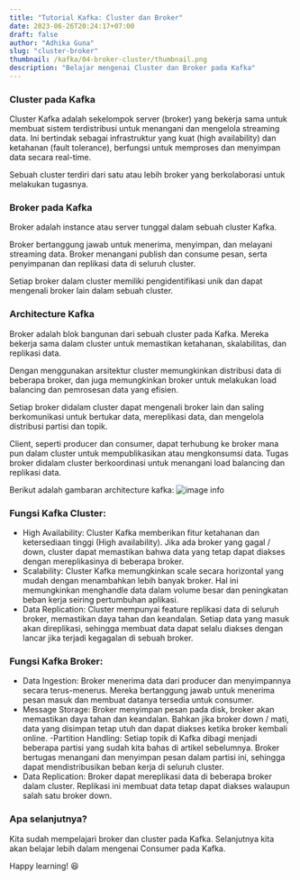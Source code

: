 ```yaml
---
title: "Tutorial Kafka: Cluster dan Broker"
date: 2023-06-26T20:24:17+07:00
draft: false
author: "Adhika Guna"
slug: "cluster-broker"
thumbnail: /kafka/04-broker-cluster/thumbnail.png
description: "Belajar mengenai Cluster dan Broker pada Kafka"
---
```


### Cluster pada Kafka

Cluster Kafka adalah sekelompok server (broker) yang bekerja sama untuk membuat sistem terdistribusi untuk menangani dan mengelola streaming data. Ini bertindak sebagai infrastruktur yang kuat (high availability) dan ketahanan (fault tolerance), berfungsi untuk memproses dan menyimpan data secara real-time. 

Sebuah cluster terdiri dari satu atau lebih broker yang berkolaborasi untuk melakukan tugasnya.

### Broker pada Kafka
Broker adalah instance atau server tunggal dalam sebuah cluster Kafka. 

Broker bertanggung jawab untuk menerima, menyimpan, dan melayani streaming data. Broker menangani publish dan consume pesan, serta penyimpanan dan replikasi data di seluruh cluster. 

Setiap broker dalam cluster memiliki pengidentifikasi unik dan dapat mengenali broker lain dalam sebuah cluster.

### Architecture Kafka
Broker adalah blok bangunan dari sebuah cluster pada Kafka. Mereka bekerja sama dalam cluster untuk memastikan ketahanan, skalabilitas, dan replikasi data. 

Dengan menggunakan arsitektur cluster memungkinkan distribusi data di beberapa broker, dan juga memungkinkan broker untuk melakukan load balancing dan pemrosesan data yang efisien.

Setiap broker didalam cluster dapat mengenali broker lain dan saling berkomunikasi untuk bertukar data, mereplikasi data, dan mengelola distribusi partisi dan topik.

Client, seperti producer dan consumer, dapat terhubung ke broker mana pun dalam cluster untuk mempublikasikan atau mengkonsumsi data. Tugas broker didalam cluster berkoordinasi untuk menangani load balancing dan replikasi data.

Berikut adalah gambaran architecture kafka:
![image info](/kafka/04-broker-cluster/pict1.png)



### Fungsi Kafka Cluster:

- High Availability: Cluster Kafka memberikan fitur ketahanan dan ketersediaan tinggi (High availability). Jika ada broker yang gagal / down, cluster dapat memastikan bahwa data yang tetap dapat diakses dengan mereplikasinya di beberapa broker.
- Scalability: Cluster Kafka memungkinkan scale secara horizontal yang mudah dengan menambahkan lebih banyak broker. Hal ini memungkinkan menghandle data dalam volume besar dan peningkatan beban kerja seiring pertumbuhan aplikasi.
- Data Replication: Cluster mempunyai feature replikasi data di seluruh broker, memastikan daya tahan dan keandalan. Setiap data yang masuk akan direplikasi, sehingga membuat data dapat selalu diakses dengan lancar jika terjadi kegagalan di sebuah broker.


### Fungsi Kafka Broker:

- Data Ingestion: Broker menerima data dari producer dan menyimpannya secara terus-menerus. Mereka bertanggung jawab untuk menerima pesan masuk dan membuat datanya tersedia untuk consumer.
- Message Storage: Broker menyimpan pesan pada disk, broker akan memastikan daya tahan dan keandalan. Bahkan jika broker down / mati, data yang disimpan tetap utuh dan dapat diakses ketika broker kembali online.
-Partition Handling: Setiap topik di Kafka dibagi menjadi beberapa partisi yang sudah kita bahas di artikel sebelumnya. Broker bertugas menangani dan menyimpan pesan dalam partisi ini, sehingga dapat mendistribusikan beban kerja di seluruh cluster.
- Data Replication: Broker dapat mereplikasi data di beberapa broker dalam cluster. Replikasi ini membuat data tetap dapat diakses walaupun salah satu broker down.


### Apa selanjutnya?
Kita sudah mempelajari broker dan cluster pada Kafka. Selanjutnya kita akan belajar lebih dalam mengenai Consumer pada Kafka.

Happy learning! 😆
